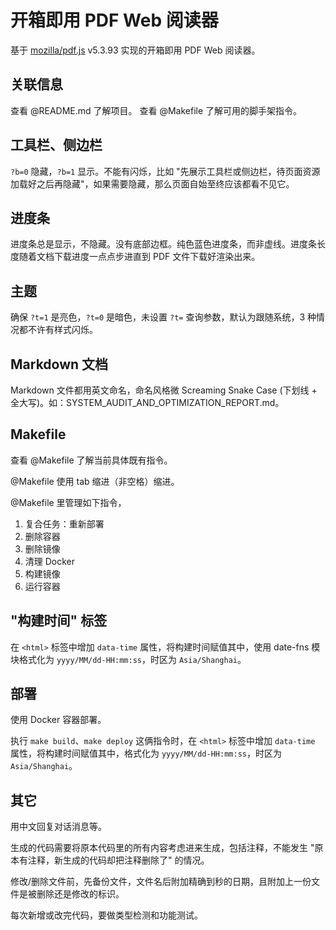 # 开箱即用 PDF Web 阅读器

基于 [mozilla/pdf.js](https://github.com/mozilla/pdf.js) v5.3.93 实现的开箱即用 PDF Web 阅读器。

## 关联信息

查看 @README.md 了解项目。
查看 @Makefile 了解可用的脚手架指令。

## 工具栏、侧边栏

`?b=0` 隐藏，`?b=1` 显示。不能有闪烁，比如 "先展示工具栏或侧边栏，待页面资源加载好之后再隐藏"，如果需要隐藏，那么页面自始至终应该都看不见它。

## 进度条

进度条总是显示，不隐藏。没有底部边框。纯色蓝色进度条，而非虚线。进度条长度随着文档下载进度一点点步进直到 PDF 文件下载好渲染出来。

## 主题

确保 `?t=1` 是亮色，`?t=0` 是暗色，未设置 `?t=` 查询参数，默认为跟随系统，3 种情况都不许有样式闪烁。

## Markdown 文档

Markdown 文件都用英文命名，命名风格微 Screaming Snake Case (下划线 + 全大写)。如：SYSTEM_AUDIT_AND_OPTIMIZATION_REPORT.md。

## Makefile

查看 @Makefile 了解当前具体既有指令。

@Makefile 使用 tab 缩进（非空格）缩进。

@Makefile 里管理如下指令，

1. 复合任务：重新部署
2. 删除容器
3. 删除镜像
4. 清理 Docker
5. 构建镜像
6. 运行容器

## "构建时间" 标签

在 `<html>` 标签中增加 `data-time` 属性，将构建时间赋值其中，使用 date-fns 模块格式化为 `yyyy/MM/dd-HH:mm:ss`，时区为 `Asia/Shanghai`。

## 部署

使用 Docker 容器部署。

执行 `make build`、`make deploy` 这俩指令时，在 `<html>` 标签中增加 `data-time` 属性，将构建时间赋值其中，格式化为 `yyyy/MM/dd-HH:mm:ss`，时区为 `Asia/Shanghai`。

## 其它

用中文回复对话消息等。

生成的代码需要将原本代码里的所有内容考虑进来生成，包括注释，不能发生 "原本有注释，新生成的代码却把注释删除了" 的情况。

修改/删除文件前，先备份文件，文件名后附加精确到秒的日期，且附加上一份文件是被删除还是修改的标识。

每次新增或改完代码，要做类型检测和功能测试。
